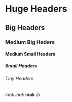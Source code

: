 # Huge Headers
## Big Headers
### Medium Big Heders
#### Medium Small Headers
##### Small __Headers__
###### Tiny _Headers_

inok _inok_ __inok__ :+1:
